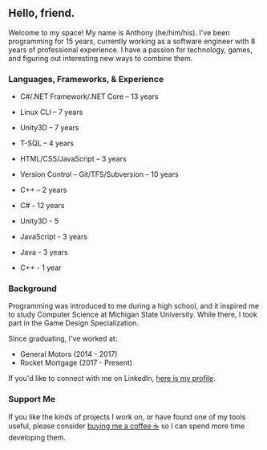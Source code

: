## Hello, friend.

Welcome to my space! My name is Anthony (he/him/his). I've been programming for 15 years, currently working as a software engineer with 8 years of professional experience. I have a passion for technology, games, and figuring out interesting new ways to combine them.

### Languages, Frameworks, & Experience
*	C#/.NET Framework/.NET Core – 13 years
*	Linux CLI – 7 years
*	Unity3D – 7 years
*	T-SQL – 4 years
*	HTML/CSS/JavaScript – 3 years
*	Version Control – Git/TFS/Subversion – 10 years
*	C++ – 2 years

* C# - 12 years
* Unity3D - 5
* JavaScript - 3 years
* Java - 3 years
* C++ - 1 year

### Background
Programming was introduced to me during a high school, and it inspired me to study Computer Science at Michigan State University. While there, I took part in the Game Design Specialization.

Since graduating, I've worked at:
* General Motors (2014 - 2017)
* Rocket Mortgage (2017 - Present)

If you'd like to connect with me on LinkedIn, [here is my profile](https://www.linkedin.com/in/anthony-kazyaka-3126657a/).

### Support Me
If you like the kinds of projects I work on, or have found one of my tools useful, please consider [buying me a coffee ☕](https://www.buymeacoffee.com/anthonykazyaka) so I can spend more time developing them.
<!--
**AnthonyKazyaka/AnthonyKazyaka** is a ✨ _special_ ✨ repository because its `README.md` (this file) appears on your GitHub profile.

Here are some ideas to get you started:

- 🔭 I’m currently working on ...
- 🌱 I’m currently learning ...
- 👯 I’m looking to collaborate on ...
- 🤔 I’m looking for help with ...
- 💬 Ask me about ...
- 📫 How to reach me: ...
- 😄 Pronouns: ...
- ⚡ Fun fact: ...
-->
